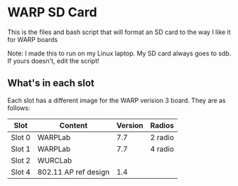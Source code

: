 # WARP SD Card
This is the files and bash script that will format an SD card to the way I like it for WARP boards

Note: I made this to run on my Linux laptop. My SD card always goes to sdb. If yours doesn't, edit the script!

## What's in each slot
Each slot has a different image for the WARP verision 3 board. They are as follows:

Slot | Content | Version | Radios |
--- | --- | --- | --- |
Slot 0 | WARPLab | 7.7 | 2 radio |
Slot 1 | WARPLab | 7.7 | 4 radio |
Slot 2 | WURCLab |  | |
Slot 4 | 802.11 AP ref design | 1.4 | |
